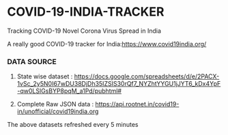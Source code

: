 # COVID-19-INDIA-TRACKER
Tracking COVID-19 Novel Corona Virus Spread in India

A really good COVID-19 tracker for India:https://www.covid19india.org/


### DATA SOURCE
1) State wise dataset : https://docs.google.com/spreadsheets/d/e/2PACX-1vSc_2y5N0I67wDU38DjDh35IZSIS30rQf7_NYZhtYYGU1jJYT6_kDx4YpF-qw0LSlGsBYP8pqM_a1Pd/pubhtml#

2) Complete Raw JSON data : https://api.rootnet.in/covid19-in/unofficial/covid19india.org

The above datasets refreshed every 5 minutes
